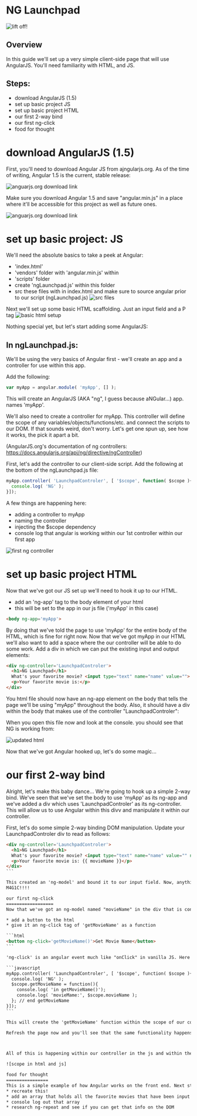 NG Launchpad
============

![lift off!](http://history.nasa.gov/SP-432/p0.jpg)

Overview
--------
In this guide we'll set up a very simple client-side page that will use AngularJS. You'll need familiarity with HTML, and JS.

Steps:
------
* download AngularJS (1.5)
* set up basic project JS
* set up basic project HTML
* our first 2-way bind
* our first ng-click
* food for thought

download AngularJS (1.5)
========================

First, you'll need to download Angular JS from ajngularjs.org. As of the time of writing, Angular 1.5 is the current, stable release:

![anguarjs.org download link](images/00-installA.png)

Make sure you download Angular 1.5 and save "angular.min.js" in a place where it'll be accessible for this project as well as future ones.

![anguarjs.org download link](images/00-installA.png)

set up basic project: JS
========================
We'll need the absolute basics to take a peek at Angular:
* 'index.html'
* 'vendors' folder with 'angular.min.js' within
* 'scripts' folder
* create 'ngLaunchpad.js' within this folder
* src these files with in index.html and make sure to source angular prior to our script (ngLaunchpad.js)
![src files](images/02-src.png)

Next we'll set up some basic HTML scaffolding. Just an input field and a P tag
![basic html setup](images/03-htmlSetup.png)

Nothing special yet, but let's start adding some AngularJS:

In ngLaunchpad.js:
------------------
We'll be using the very basics of Angular first - we'll create an app and a controller for use within this app.

Add the following:
```javascript
var myApp = angular.module( 'myApp', [] );
```

This will create an AngularJS (AKA "ng", I guess because aNGular...) app. names 'myApp'.

We'll also need to create a controller for myApp. This controller will define the scope of any variables/objects/functions/etc. and connect the scripts to our DOM. If that sounds weird, don't worry. Let's get one spun up, see how it works, the pick it apart a bit.

(AngularJS.org's documentation of ng controllers: https://docs.angularjs.org/api/ng/directive/ngController)

First, let's add the controller to our client-side script.  Add the following at the bottom of the ngLaunchpad.js file:

```javascript
myApp.controller( 'LaunchpadControler', [ '$scope', function( $scope ){
  console.log( 'NG' );
}]);
```
A few things are happening here:
* adding a controller to myApp
* naming the controller
* injecting the $scope dependency
* console log that angular is working within our 1st controller within our first app

![first ng controller](images/04-initialJS.png)

set up basic project HTML
=========================
Now that we've got our JS set up we'll need to hook it up to our HTML.

* add an 'ng-app' tag to the body element of your html
* this will be set to the app in our js file ('myApp' in this case)
```html
<body ng-app='myApp'>
```
By doing that we've told the page to use 'myApp' for the entire body of the HTML, which is fine for right now. Now that we've got myApp in our HTML we'll also want to add a space where the our controller will be able to do some work. Add a div in which we can put the existing input and output elements:

```html
<div ng-controller='LaunchpadControler'>
  <h1>NG Launchpad</h1>
  What's your favorite movie? <input type="text" name="name" value="">
  <p>Your favorite movie is:</p>
</div>
```
You html file should now have an ng-app element on the body that tells the page we'll be using "myApp" throughout the body. Also, it should have a div within the body that makes use of the controller "LaunchpadControler":

When you open this file now and look at the console. you should see that NG is working from:

![updated html](images/05-htmlOutput.png)

Now that we've got Angular hooked up, let's do some magic...

our first 2-way bind
====================

Alright, let's make this baby dance...
We're going to hook up a simple 2-way bind. We've seen that we've set the body to use 'myApp' as its ng-app and we've added a div which uses 'LaunchpadControler' as its ng-controller. This will allow us to use Angular within this divv and manipulate it within our controller.

First, let's do some simple 2-way binding DOM manipulation. Update your LaunchpadControler div to read as follows:

````html
<div ng-controller='LaunchpadControler'>
  <h1>NG Launchpad</h1>
  What's your favorite movie? <input type="text" name="name" value="" ng-model='movieName'>
  <p>Your favorite movie is: {{ movieName }}</p>
</div>
```

This created an 'ng-model' and bound it to our input field. Now, anything input here by the user is held in the 'movieName' model. Check out those double curly braces in the bottom p element. That is an 'expression'. It allows a 'two-way bind' from that expression to the "movieName" model. Save and refresh your page. You'll notice that as you type in the input field the expression is automatically updated in real time!!!
M4G1C!!!!

our first ng-click
==================
Now that we've got an ng-model named "movieName" in the div that is controlled by the controller that is in our app and we've two-way bound it to the DOM, let's add a button that will use Angular's 'ng-click' and do something with the movieName field.

* add a button to the html
* give it an ng-click tag of 'getMovieName' as a function

```html
<button ng-click='getMovieName()'>Get Movie Name</button>
```

'ng-click' is an angular event much like "onClick" in vanilla JS. Here it is telling our button to run the "getMovieName" function. Let's add that function in our JS. Update the controller to read as follows:

```javascript
myApp.controller( 'LaunchpadControler', [ '$scope', function( $scope ){
  console.log( 'NG' );
  $scope.getMovieName = function(){
    console.log( 'in getMovieName()');
    console.log( 'movieMame:', $scope.movieName );
  }; // end getMovieName
}]);
```

This will create the 'getMovieName' function within the scope of our controller. This is why $scope is used in the JS. You'll note that we are able to access movieName from the HTML as $scope.movieName in the js file. Also, 'getMovieName()' is used in the HTML, but '$scope.getMovieName()' is used in the js file.

Refresh the page now and you'll see that the same functionality happens as before, but we also have that new button. Click it and you'll see that the script logs out our favorite movie. Not only is our ng-model of movieName two way bound on the DOM through input and expression, but it is also available to our controller in the js file! How cool is that?!?!?



All of this is happening within our controller in the js and within the div in our html.

![scope in html and js]

food for thought
================
This is a simple example of how Angular works on the front end. Next steps:
* recreate this!
* add an array that holds all the favorite movies that have been input on button click
* console log out that array
* research ng-repeat and see if you can get that info on the DOM
